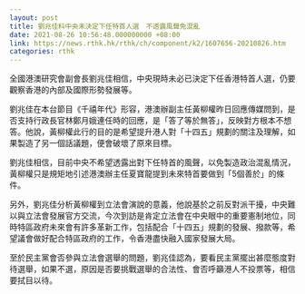 ```yaml
---
layout: post
title: 劉兆佳料中央未決定下任特首人選　不透露風聲免混亂
date: 2021-08-26 10:56:48.000000000 +08:00
link: https://news.rthk.hk/rthk/ch/component/k2/1607656-20210826.htm
categories: rthk
---
```


全國港澳研究會副會長劉兆佳相信，中央現時未必已決定下任香港特首人選，仍要觀察香港的內部及國際形勢發展等。

劉兆佳在本台節目《千禧年代》形容，港澳辦副主任黃柳權昨日回應傳媒問到，是否支持行政長官林鄭月娥連任時的回應，是「答了等於無答」，反映對方根本不想答。他說，黃柳權此行的目的是希望提升港人對「十四五」規劃的關注及理解，如果製造了另一個話議題，便會破壞了原來目標。

劉兆佳相信，目前中央不希望透露出對下任特首的風聲，以免製造政治混亂情況，黃柳權只是規矩地引述港澳辦主任夏寶龍提到未來特首要做到「5個善於」的條件。

另外，劉兆佳分析黃柳權到立法會演說的意義，他說基於之前反對派干擾，中央難以與立法會發展官方交流，今次到訪是肯定立法會在中央眼中的重要憲制地位，同時特區政府未來會有許多革新工作，包括配合「十四五」規劃的發展、撥款等，希望議會做好配合特區政府的工作，令香港盡快融入國家發展大局。

至於民主黨會否參與立法會選舉的問題，劉兆佳認為，要看民主黨擺出甚麼態度對待選舉，如果不選，原因是否要挑戰選舉的合法性、會否呼籲港人不投票等，相信要拭目以待。

